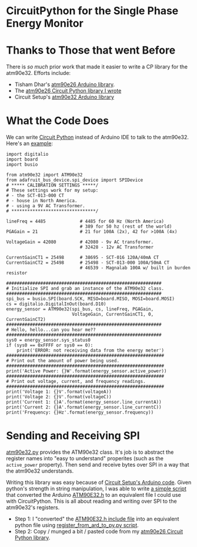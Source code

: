 
# CircuitPython for the Single Phase Energy Monitor

# Thanks to Those that went Before
There is _so much_ prior work that made it easier to write a CP library for the atm90e32.  Efforts include:  
* Tisham Dhar's [atm90e26 Arduino library](https://github.com/whatnick/ATM90E26_Arduino).    
* The [atm90e26 Circuit Python library I wrote](https://github.com/BitKnitting/HappyDay_ATM90e26_CircuitPython)  
* Circuit Setup's [atm90e32 Arduino library](https://github.com/CircuitSetup/Split-Single-Phase-Energy-Meter/tree/master/Software/libraries/ATM90E32)
# What the Code Does
We can write [Circuit Python](https://github.com/adafruit/circuitpython) instead of Arduino IDE to talk to the atm90e32. 
Here's an [example](examples/CP_ATM90E32_Basic_SPI.py):  
```
import digitalio
import board
import busio

from atm90e32 import ATM90e32
from adafruit_bus_device.spi_device import SPIDevice
# ***** CALIBRATION SETTINGS *****/
# These settings work for my setup: 
# - the SCT-013-000 CT 
# - house in North America.
# - using a 9V AC Transformer.
# ********************************/

lineFreq = 4485             # 4485 for 60 Hz (North America)
                            # 389 for 50 hz (rest of the world)
PGAGain = 21                # 21 for 100A (2x), 42 for >100A (4x)

VoltageGain = 42080         # 42080 - 9v AC transformer.
                            # 32428 - 12v AC Transformer

CurrentGainCT1 = 25498      # 38695 - SCT-016 120A/40mA CT
CurrentGainCT2 = 25498      # 25498 - SCT-013-000 100A/50mA CT
                            # 46539 - Magnalab 100A w/ built in burden resistor

###########################################################
# Initialize SPI and grab an instance of the ATM90e32 class.
###########################################################
spi_bus = busio.SPI(board.SCK, MISO=board.MISO, MOSI=board.MOSI)
cs = digitalio.DigitalInOut(board.D10)
energy_sensor = ATM90e32(spi_bus, cs, lineFreq, PGAGain,
                         VoltageGain, CurrentGainCT1, 0, CurrentGainCT2)
###########################################################
# Hello, hello...can you hear me??
###########################################################
sys0 = energy_sensor.sys_status0
if (sys0 == 0xFFFF or sys0 == 0):
    print('ERROR: not receiving data from the energy meter')
############################################################
# Print out the amount of power being used.
############################################################    
print('Active Power: {}W'.format(energy_sensor.active_power))
############################################################
# Print out voltage, current, and frequency readings.
############################################################
print('Voltage 1: {}V'.format(voltageA))
print('Voltage 2: {}V'.format(voltageC))
print('Current 1: {}A'.format(energy_sensor.line_currentA))
print('Current 2: {}A'.format(energy_sensor.line_currentC))
print('Frequency: {}Hz'.format(energy_sensor.frequency))
```
# Sending and Receiving SPI
[atm90e32.py](src/atm90e32.py) provides the ATM90e32 class.  It's job is to abstract the register names into "easy to understand" properites (such as the ```active_power``` property).  Then send and receive bytes over SPI in a way that the atm90e32 understands.

Writing this library was easy because of [Circuit Setup's Arduino code](https://github.com/CircuitSetup/Split-Single-Phase-Energy-Meter/tree/master/Software/libraries/ATM90E32).  Given python's strength in string manipulation, I was able to write [a simple script](arduino_to_python/register_from_ard_to_py.py) that converted the Arduino [ATM90E32.h](https://github.com/CircuitSetup/Split-Single-Phase-Energy-Meter/blob/master/Software/libraries/ATM90E32/ATM90E32.h) to an equivalent file I could use with CircuitPython.
This is all about reading and writing over SPI to the atm90e32's registers.    
* Step 1: I "converted" the [ATM90E32.h include file](https://github.com/CircuitSetup/Split-Single-Phase-Energy-Meter/blob/master/Software/libraries/ATM90E32/ATM90E32.h) into an equivalent python file using [register_from_ard_to_py.py script](arduino_to_python/register_from_ard_to_py.py).  
* Step 2: Copy / munged a bit / pasted code from my [atm90e26 Circuit Python library](https://github.com/BitKnitting/HappyDay_ATM90e26_CircuitPython).